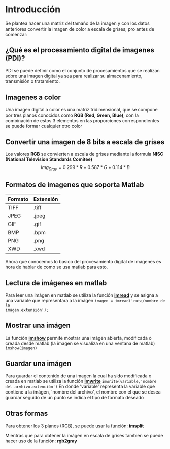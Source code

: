 # Introducción
Se plantea hacer una matriz del tamaño de la imagen y con los datos anteriores convertir la imagen de color a escala de grises; pro antes de comenzar:

## ¿Qué es el procesamiento digital de imagenes (PDI)?
PDI se puede definir como el conjunto de procesamientos que se realizan sobre una imagen digital ya sea para realizar su almacenamiento, transmisión o tratamiento.

## Imagenes a color
Una imagen digital a color es una matriz tridimensional, que se compone por tres planos conocidos como **RGB (Red, Green, Blue)**; con la combinación de estos 3 elementos en las proporciones correspondientes se puede formar cualquier otro color

## Convertir una imagen de 8 bits a escala de grises
Los valores **RGB** se convierten a escala de grises mediante la formula **NISC (National Television Standards Comitee)**
$$
Img_{Gray}=0.299*R+0.587*G+0.114*B
$$

## Formatos de imagenes que soporta Matlab
|Formato|Extensión|
|-------|---------|
|  TIFF |  .tiff  |
|JPEG   | .jpeg   |
| GIF   |  .gif   |
|BMP    | .bpm    |
|PNG    | .png    |
|XWD    | .xwd    |

Ahora que conocemos lo basico del procesamiento digital de imágenes es hora de hablar de como se usa matlab para esto.

## Lectura de imágenes en matlab
Para leer una imágen en matlab se utiliza la función <a href="https://la.mathworks.com/help/matlab/ref/imread.html"> **imread**</a> y se asigna a una variable que representara a la imágen
<code>imagen = imread('ruta/nombre de la imágen.extensión');</code>

## Mostrar una imágen
La función <a href="https://la.mathworks.com/help/images/ref/imshow.html?searchHighlight=imshow&s_tid=srchtitle_imshow_1">**imshow**</a> permite mostrar una imágen abierta, modificada o creada desde matlab (la imagen se visualiza en una ventana de matlab)
<code>imshow(imagen)</code>

## Guardar una imágen
Para guardar el contenido de una imagen la cual ha sido modificada o creada en matlab se utiliza la función <a href="https://la.mathworks.com/help/matlab/ref/imwrite.html?s_tid=doc_ta">**imwrite**</a>
<code>imwrite(variable,'nombre del arvhivo.extención')</code>
En donde 'variable' representa la variable que contiene a la imágen, 'nombre del archivo', el nombre con el que se desea guardar seguido de un punto se indica el tipo de formato deseado

## Otras formas
Para obtener los 3 planos (RGB), se puede usar la función: <a href= "https://la.mathworks.com/help/images/ref/imsplit.html?searchHighlight=imsplit&s_tid=srchtitle_imsplit_1">**imsplit**</a>

Mientras que para obtener la imágen en escala de grises tambien se puede hacer uso de la función: <a href="https://la.mathworks.com/help/matlab/ref/rgb2gray.html?s_tid=doc_ta">**rgb2gray**</a>